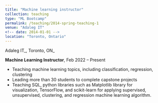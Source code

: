 ```yaml
---
title: "Machine learning instructor"
collection: teaching
type: "ML Bootcamp"
permalink: /teaching/2014-spring-teaching-1
venue: "Adaleg IT"
<!-- date: 2014-01-01 -->
location: "Toronto, Ontario"
---
```

<!-- Output copied to clipboard! -->

<!-----

Yay, no errors, warnings, or alerts!

Conversion time: 0.305 seconds.


Using this Markdown file:

1. Paste this output into your source file.
2. See the notes and action items below regarding this conversion run.
3. Check the rendered output (headings, lists, code blocks, tables) for proper
   formatting and use a linkchecker before you publish this page.

Conversion notes:

* Docs to Markdown version 1.0β34
* Sun Feb 05 2023 14:47:26 GMT-0800 (PST)
* Source doc: Untitled document
----->


Adaleg IT_, Toronto, ON_

**Machine Learning Instructor**, Feb 2022 – Present



* Teaching machine learning topics, including classification, regression, clustering
* Leading more than 30  students to complete capstone projects
* Teaching SQL, python libraries such as Matplotlib library for visualization, TensorFlow, and scikit-learn for applying supervised, unsupervised, clustering, and regression machine learning algorithm.



<!-- This is a description of a teaching experience. You can use markdown like any other post.

Heading 1
======

Heading 2
======

Heading 3
======
 -->
